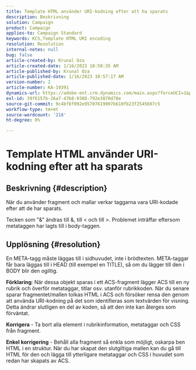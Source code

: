 ```yaml
---
title: Template HTML använder URI-kodning efter att ha sparats
description: Beskrivning
solution: Campaign
product: Campaign
applies-to: Campaign Standard
keywords: KCS,Template HTML URI encoding
resolution: Resolution
internal-notes: null
bug: false
article-created-by: Krunal Oza
article-created-date: 1/16/2023 10:50:35 AM
article-published-by: Krunal Oza
article-published-date: 1/16/2023 10:57:17 AM
version-number: 2
article-number: KA-19391
dynamics-url: https://adobe-ent.crm.dynamics.com/main.aspx?forceUCI=1&pagetype=entityrecord&etn=knowledgearticle&id=7f34e194-8b95-ed11-aad1-6045bd006793
exl-id: 39f6157b-26a7-47b8-9388-792e3870d78e
source-git-commit: 9c4bf8f092e95707619907b610fb23f2545697c5
workflow-type: tm+mt
source-wordcount: '218'
ht-degree: 0%

---
```


# Template HTML använder URI-kodning efter att ha sparats

## Beskrivning {#description}


När du använder fragment och mallar verkar taggarna vara URI-kodade efter att de har sparats.

Tecken som &quot;&amp;&quot; ändras till &amp;, till &lt; och till >. Problemet inträffar eftersom metataggen har lagts till i body-taggen.


## Upplösning {#resolution}


En META-tagg måste läggas till i sidhuvudet, inte i brödtexten. META-taggar får bara läggas till i HEAD (till exempel en TITLE), så om du lägger till den i BODY blir den ogiltig.

<b>Förklaring</b>: När dessa objekt sparas i ett ACS-fragment lägger ACS till en ny rubrik och överför metataggar, titlar osv. utanför rubrikkoden. När du senare sparar fragmentet/mallen tolkas HTML i ACS och försöker rensa den genom att använda URI-kodning på det som identifieras som textvärden för visning. Detta ändrar slutligen en del av koden, så att den inte kan återges som förväntat.

<b>Korrigera</b> - Ta bort alla element i rubrikinformation, metataggar och CSS från fragment.

<b>Enkel korrigering</b> - Behåll alla fragment så enkla som möjligt, oskarpa ben HTML i en struktur. När du har skapat den slutgiltiga mallen kan du gå till HTML för den och lägga till ytterligare metataggar och CSS i huvudet som redan har skapats av ACS.
